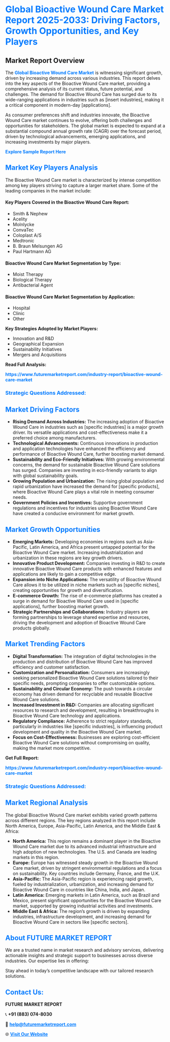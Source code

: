 <h1 style="color: #007BFF;">Global Bioactive Wound Care Market Report 2025-2033: Driving Factors, Growth Opportunities, and Key Players</h1>

<section id="overview">
<h2>Market Report Overview</h2>
<p>The <a href="https://www.futuremarketreport.com/industry-report/bioactive-wound-care-market" style="color: #007BFF; text-decoration: none;"><strong>Global Bioactive Wound Care Market</strong></a> is witnessing significant growth, driven by increasing demand across various industries. This report delves into the key aspects of the Bioactive Wound Care market, providing a comprehensive analysis of its current status, future potential, and challenges. The demand for Bioactive Wound Care has surged due to its wide-ranging applications in industries such as [insert industries], making it a critical component in modern-day [applications].</p>
<p>As consumer preferences shift and industries innovate, the Bioactive Wound Care market continues to evolve, offering both challenges and opportunities for stakeholders. The global market is expected to expand at a substantial compound annual growth rate (CAGR) over the forecast period, driven by technological advancements, emerging applications, and increasing investments by major players.</p>
</section>

<section id="overview">
<p><a href="https://www.futuremarketreport.com/request-sample/reportId=108780" style="color: #007BFF; text-decoration: none;"><strong>Explore Sample Report Here</strong></a></p>
</section>

<section id="key-players">
<h2 style="color: #007BFF;">Market Key Players Analysis</h2>
<p>The Bioactive Wound Care market is characterized by intense competition among key players striving to capture a larger market share. Some of the leading companies in the market include:</p>
<h4>Key Players Covered in the Bioactive Wound Care Report:</h4>
<ul><li>Smith &amp; Nephew</li><li>Acelity</li><li>Molnlycke</li><li>ConvaTec</li><li>Coloplast A/S</li><li>Medtronic</li><li>B. Braun Melsungen AG</li><li>Paul Hartmann AG</li></ul>
<h4>Bioactive Wound Care Market Segmentation by Type:</h4>
<ul><li>Moist Therapy</li><li>Biological Therapy</li><li>Antibacterial Agent</li></ul>

<h4>Bioactive Wound Care Market Segmentation by Application:</h4>
<ul><li>Hospital</li><li>Clinic</li><li>Other</li></ul>
<p><strong>Key Strategies Adopted by Market Players:</strong></p>
<ul>
<li>Innovation and R&D</li>
<li>Geographical Expansion</li>
<li>Sustainability Initiatives</li>
<li>Mergers and Acquisitions</li>
</ul>
</section>

<section>
<p><strong>Read Full Analysis: </strong></p><a href="https://www.futuremarketreport.com/industry-report/bioactive-wound-care-market" style="color: #007BFF; text-decoration: none;"><strong>https://www.futuremarketreport.com/industry-report/bioactive-wound-care-market</strong></a>
<h3 style="color: #007BFF;">Strategic Questions Addressed:</h3>
</section>

<section id="driving-factors">
<h2 style="color: #007BFF;">Market Driving Factors</h2>
<ul>
<li><strong>Rising Demand Across Industries:</strong> The increasing adoption of Bioactive Wound Care in industries such as [specific industries] is a major growth driver. Its versatile applications and cost-effectiveness make it a preferred choice among manufacturers.</li>
<li><strong>Technological Advancements:</strong> Continuous innovations in production and application technologies have enhanced the efficiency and performance of Bioactive Wound Care, further boosting market demand.</li>
<li><strong>Sustainability and Eco-Friendly Initiatives:</strong> With growing environmental concerns, the demand for sustainable Bioactive Wound Care solutions has surged. Companies are investing in eco-friendly variants to align with global sustainability goals.</li>
<li><strong>Growing Population and Urbanization:</strong> The rising global population and rapid urbanization have increased the demand for [specific products], where Bioactive Wound Care plays a vital role in meeting consumer needs.</li>
<li><strong>Government Policies and Incentives:</strong> Supportive government regulations and incentives for industries using Bioactive Wound Care have created a conducive environment for market growth.</li>
</ul>
</section>

<section id="growth-opportunities">
<h2 style="color: #007BFF;">Market Growth Opportunities</h2>
<ul>
<li><strong>Emerging Markets:</strong> Developing economies in regions such as Asia-Pacific, Latin America, and Africa present untapped potential for the Bioactive Wound Care market. Increasing industrialization and urbanization in these regions are key growth drivers.</li>
<li><strong>Innovative Product Development:</strong> Companies investing in R&D to create innovative Bioactive Wound Care products with enhanced features and applications are likely to gain a competitive edge.</li>
<li><strong>Expansion into Niche Applications:</strong> The versatility of Bioactive Wound Care allows it to be utilized in niche markets such as [specific niches], creating opportunities for growth and diversification.</li>
<li><strong>E-commerce Growth:</strong> The rise of e-commerce platforms has created a surge in demand for Bioactive Wound Care used in [specific applications], further boosting market growth.</li>
<li><strong>Strategic Partnerships and Collaborations:</strong> Industry players are forming partnerships to leverage shared expertise and resources, driving the development and adoption of Bioactive Wound Care products globally.</li>
</ul>
</section>

<section id="trending-factors">
<h2 style="color: #007BFF;">Market Trending Factors</h2>
<ul>
<li><strong>Digital Transformation:</strong> The integration of digital technologies in the production and distribution of Bioactive Wound Care has improved efficiency and customer satisfaction.</li>
<li><strong>Customization and Personalization:</strong> Consumers are increasingly seeking personalized Bioactive Wound Care solutions tailored to their specific needs, prompting companies to offer customizable options.</li>
<li><strong>Sustainability and Circular Economy:</strong> The push towards a circular economy has driven demand for recyclable and reusable Bioactive Wound Care solutions.</li>
<li><strong>Increased Investment in R&D:</strong> Companies are allocating significant resources to research and development, resulting in breakthroughs in Bioactive Wound Care technology and applications.</li>
<li><strong>Regulatory Compliance:</strong> Adherence to strict regulatory standards, particularly in industries like [specific industries], is influencing product development and quality in the Bioactive Wound Care market.</li>
<li><strong>Focus on Cost-Effectiveness:</strong> Businesses are exploring cost-efficient Bioactive Wound Care solutions without compromising on quality, making the market more competitive.</li>
</ul>
</section>

<section>
<p><strong>Get Full Report: </strong></p><a href="https://www.futuremarketreport.com/industry-report/bioactive-wound-care-market" style="color: #007BFF; text-decoration: none;"><strong>https://www.futuremarketreport.com/industry-report/bioactive-wound-care-market</strong></a>
<h3 style="color: #007BFF;">Strategic Questions Addressed:</h3>
</section>


<section id="regional-analysis">
<h2 style="color: #007BFF;">Market Regional Analysis</h2>
<p>The global Bioactive Wound Care market exhibits varied growth patterns across different regions. The key regions analyzed in this report include North America, Europe, Asia-Pacific, Latin America, and the Middle East & Africa:</p>
<ul>
<li><strong>North America:</strong> This region remains a dominant player in the Bioactive Wound Care market due to its advanced industrial infrastructure and high adoption of new technologies. The U.S. and Canada are leading markets in this region.</li>
<li><strong>Europe:</strong> Europe has witnessed steady growth in the Bioactive Wound Care market, driven by stringent environmental regulations and a focus on sustainability. Key countries include Germany, France, and the U.K.</li>
<li><strong>Asia-Pacific:</strong> The Asia-Pacific region is experiencing rapid growth, fueled by industrialization, urbanization, and increasing demand for Bioactive Wound Care in countries like China, India, and Japan.</li>
<li><strong>Latin America:</strong> Emerging markets in Latin America, such as Brazil and Mexico, present significant opportunities for the Bioactive Wound Care market, supported by growing industrial activities and investments.</li>
<li><strong>Middle East & Africa:</strong> The region’s growth is driven by expanding industries, infrastructure development, and increasing demand for Bioactive Wound Care in sectors like [specific sectors].</li>
</ul>
</section>

<footer>
<h2 style="color: #007BFF;">About FUTURE MARKET REPORT</h2>
<p>We are a trusted name in market research and advisory services, delivering actionable insights and strategic support to businesses across diverse industries. Our expertise lies in offering:</p>

<p>Stay ahead in today’s competitive landscape with our tailored research solutions.</p>

<h2 style="color: #007BFF;">Contact Us:</h2>
<p><strong>FUTURE MARKET REPORT</strong></p>
<p>📞 <strong>+91 (883) 074-8030</strong></p>
<p>📧 <strong><a href="mailto:help@futuremarketreport.com" style="color: #007BFF;">help@futuremarketreport.com</a></strong></p>
<p>🌐 <strong><a href="https://www.futuremarketreport.com/" style="color: #007BFF;">Visit Our Website</a></strong></p>
</footer>